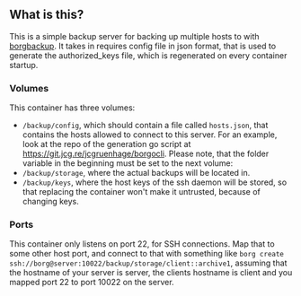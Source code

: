 ## What is this?
This is a simple backup server for backing up multiple hosts to with [borgbackup](https://borgbackup.readthedocs.io/en/stable/index.html). 
It takes in requires config file in json format, that is used to generate the authorized_keys file, which is regenerated on every container startup. 

### Volumes
This container has three volumes:
 - ```/backup/config```, which should contain a file called ```hosts.json```, that contains the hosts allowed to connect to this server. For an example, look at the repo of the generation go script at https://git.jcg.re/jcgruenhage/borgocli. Please note, that the folder variable in the beginning must be set to the next volume:
 - ```/backup/storage```, where the actual backups will be located in.
 - ```/backup/keys```, where the host keys of the ssh daemon will be stored, so that replacing the container won't make it untrusted, because of changing keys.

### Ports
This container only listens on port 22, for SSH connections. Map that to some other host port, and connect to that with something like ```borg create ssh://borg@server:10022/backup/storage/client::archive1```, assuming that the hostname of your server is server, the clients hostname is client and you mapped port 22 to port 10022 on the server.
